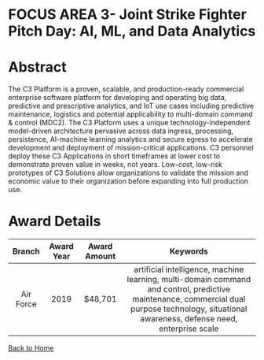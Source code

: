 
FOCUS AREA 3- Joint Strike Fighter Pitch Day: AI, ML, and Data Analytics
========================================================================

# Abstract


The C3 Platform is a proven, scalable, and production-ready commercial enterprise software platform for developing and operating big data, predictive and prescriptive analytics, and IoT use cases including predictive maintenance, logistics and potential applicability to multi-domain command & control (MDC2). The C3 Platform uses a unique technology-independent model-driven architecture pervasive across data ingress, processing, persistence, AI-machine learning analytics and secure egress to accelerate development and deployment of mission-critical applications. C3 personnel deploy these C3 Applications in short timeframes at lower cost to demonstrate proven value in weeks, not years. Low-cost, low-risk prototypes of C3 Solutions allow organizations to validate the mission and economic value to their organization before expanding into full production use.  

# Award Details

|Branch|Award Year|Award Amount|Keywords|
| :---: | :---: | :---: | :---: |
|Air Force|2019|$48,701|artificial intelligence, machine learning, multi-domain command and control, predictive maintenance, commercial dual purpose technology, situational awareness, defense need, enterprise scale|
  
  


[Back to Home](https://github.com/chrischow/dod_sbir_awards/DJ/#1552)